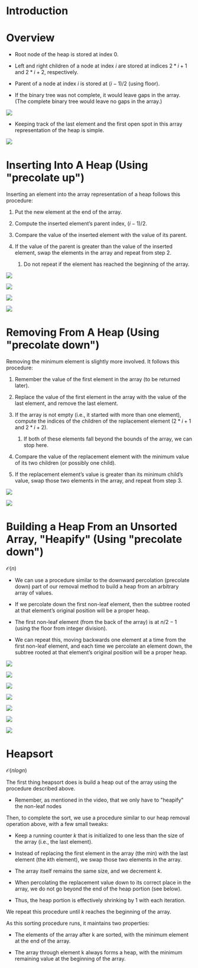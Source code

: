 # Introduction

# Overview

- Root node of the heap is stored at index 0.

- Left and right children of a node at index $i$ are stored at indices $2 * i + 1$ and $2 * i + 2$, respectively.

- Parent of a node at index $i$ is stored at $(i − 1) / 2$ (using floor). 

- If the binary tree was not complete, it would leave gaps in the array. (The complete binary tree would leave no gaps in the array.)

![](incomplete_tree.png)

- Keeping track of the last element and the first open spot in this array representation of the heap is simple. 

![](keeping_track.png)


# Inserting Into A Heap (Using "precolate up")

Inserting an element into the array representation of a heap follows this procedure: 

1. Put the new element at the end of the array.

2. Compute the inserted element’s parent index, $(i − 1) / 2$. 

3. Compare the value of the inserted element with the value of its parent.

4. If the value of the parent is greater than the value of the inserted element, swap the elements in the array and repeat from step 2. 

    1. Do not repeat if the element has reached the beginning of the array.

![](insert_1.png)

![](insert_2.png)

![](insert_3.png)

![](insert_4.png)


# Removing From A Heap (Using "precolate down")

Removing the minimum element is slightly more involved. It follows this procedure:

1. Remember the value of the first element in the array (to be returned later).

2. Replace the value of the first element in the array with the value of the last element, and remove the last element.

3. If the array is not empty (i.e., it started with more than one element), compute the indices of the children of the replacement element ($2 * i + 1$ and $2 * i + 2$). 

    1. If both of these elements fall beyond the bounds of the array, we can stop here.

4. Compare the value of the replacement element with the minimum value of its two children (or possibly one child).

5. If the replacement element’s value is greater than its minimum child’s value, swap those two elements in the array, and repeat from step 3.

![](remove_1.png)

![](remove_2.png)


# Building a Heap From an Unsorted Array, "Heapify" (Using "precolate down")

$\mathcal{O}(n)$

- We can use a procedure similar to the downward percolation (precolate down) part of our removal method to build a heap from an arbitrary array of values.

- If we percolate down the first non-leaf element, then the subtree rooted at that element’s original position will be a proper heap.

- The first non-leaf element (from the back of the array) is at $n / 2 − 1$ (using the floor from integer division). 

- We can repeat this, moving backwards one element at a time from the first non-leaf element, and each time we percolate an element down, the subtree rooted at that element’s original position will be a proper heap. 

![](heapify_1.png)

![](heapify_2.png)

![](heapify_3.png)

![](heapify_4.png)

![](heapify_5.png)

![](heapify_6.png)

![](heapify_7.png)


# Heapsort

$\mathcal{O}(n log n)$ 

The first thing heapsort does is build a heap out of the array using the procedure described above.

- Remember, as mentioned in the video, that we only have to "heapify" the non-leaf nodes

Then, to complete the sort, we use a procedure similar to our heap removal operation above, with a few small tweaks:

- Keep a running counter $k$ that is initialized to one less than the size of the array (i.e., the last element).

- Instead of replacing the first element in the array (the min) with the last element (the $k$th element), we swap those two elements in the array.

- The array itself remains the same size, and we decrement $k$.

- When percolating the replacement value down to its correct place in the array, we do not go beyond the end of the heap portion (see below).

- Thus, the heap portion is effectively shrinking by $1$ with each iteration.

We repeat this procedure until $k$ reaches the beginning of the array.

As this sorting procedure runs, it maintains two properties:

- The elements of the array after k are sorted, with the minimum element at the end of the array.

- The array through element k always forms a heap, with the minimum remaining value at the beginning of the array.




